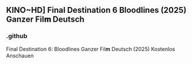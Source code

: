 ## KINO~HD] Final Destination 6 Bloodlines (2025) Ganzer Fil𝐦 Deutsch

### .github

Final Destination 6: Bloodlines Ganzer Fil𝐦 Deutsch (2025) Kostenlos Anschauen
